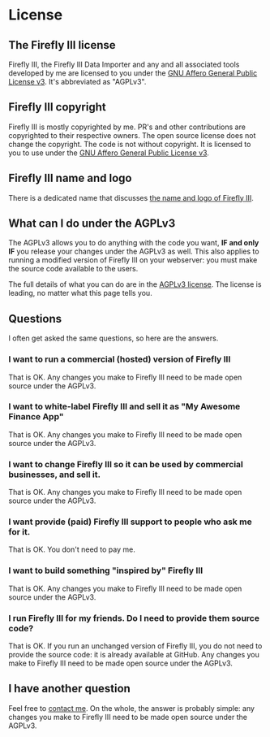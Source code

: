 # License

## The Firefly III license

Firefly III, the Firefly III Data Importer and any and all associated tools developed by me are licensed to you under the [GNU Affero General Public License v3](https://www.gnu.org/licenses/agpl-3.0.html.en). It's abbreviated as "AGPLv3".

## Firefly III copyright

Firefly III is mostly copyrighted by me. PR's and other contributions are copyrighted to their respective owners. The open source license does not change the copyright. The code is not without copyright. It is licensed to you to use under the [GNU Affero General Public License v3](https://www.gnu.org/licenses/agpl-3.0.html.en).

## Firefly III name and logo

There is a dedicated name that discusses [the name and logo of Firefly III](logo.md).

## What can I do under the AGPLv3

The AGPLv3 allows you to do anything with the code you want, **IF and only IF** you release your changes under the AGPLv3 as well. This also applies to running a modified version of Firefly III on your webserver: you must make the source code available to the users.

The full details of what you can do are in the [AGPLv3 license](https://www.gnu.org/licenses/agpl-3.0.html.en). The license is leading, no matter what this page tells you.

## Questions

I often get asked the same questions, so here are the answers.

### I want to run a commercial (hosted) version of Firefly III

That is OK. Any changes you make to Firefly III need to be made open source under the AGPLv3.

### I want to white-label Firefly III and sell it as "My Awesome Finance App"

That is OK. Any changes you make to Firefly III need to be made open source under the AGPLv3.

### I want to change Firefly III so it can be used by commercial businesses, and sell it.

That is OK. Any changes you make to Firefly III need to be made open source under the AGPLv3.

### I want provide (paid) Firefly III support to people who ask me for it.

That is OK. You don't need to pay me.

### I want to build something "inspired by" Firefly III

That is OK. Any changes you make to Firefly III need to be made open source under the AGPLv3.

### I run Firefly III for my friends. Do I need to provide them source code?

That is OK. If you run an unchanged version of Firefly III, you do not need to provide the source code: it is already available at GitHub. Any changes you make to Firefly III need to be made open source under the AGPLv3.

## I have another question

Feel free to [contact me](other-pages/contact.md). On the whole, the answer is probably simple: any changes you make to Firefly III need to be made open source under the AGPLv3.